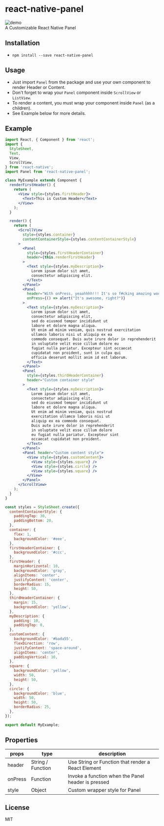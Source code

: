 # react-native-panel
![demo](https://raw.githubusercontent.com/dwicao/react-native-panel/master/demo.gif)  
A Customizable React Native Panel

## Installation  
* `npm install --save react-native-panel`

## Usage
* Just import `Panel` from the package and use your own component to render Header or Content.
* Don't forget to wrap your `Panel` component inside `ScrollView` or `ListView`. 
* To render a content, you must wrap your component inside `Panel` (as a children).
* See Example below for more details.

## Example
```jsx
import React, { Component } from 'react';
import {
  StyleSheet,
  Text,
  View,
  ScrollView,
} from 'react-native';
import Panel from 'react-native-panel';

class MyExample extends Component {
  renderFirstHeader() {
    return (
      <View style={styles.firstHeader}>
        <Text>This is Custom Header</Text>
      </View>
    );
  }

  render() {
    return (
      <ScrollView
        style={styles.container}
        contentContainerStyle={styles.contentContainerStyle}
      >
        <Panel
          style={styles.firstHeaderContainer}
          header={this.renderFirstHeader}
        >
          <Text style={styles.myDescription}>
            Lorem ipsum dolor sit amet, 
            consectetur adipiscing elit.
          </Text>
        </Panel>
        <Panel
          header="With onPress, yeaahhhh!!! It's so f#cking amazing wooohoooo..."
          onPress={() => alert("It's awesome, right?")}
        >
          <Text style={styles.myDescription}>
            Lorem ipsum dolor sit amet,
            consectetur adipiscing elit,
            sed do eiusmod tempor incididunt ut
            labore et dolore magna aliqua.
            Ut enim ad minim veniam, quis nostrud exercitation
            ullamco laboris nisi ut aliquip ex ea
            commodo consequat. Duis aute irure dolor in reprehenderit
            in voluptate velit esse cillum dolore eu
            fugiat nulla pariatur. Excepteur sint occaecat
            cupidatat non proident, sunt in culpa qui
            officia deserunt mollit anim id est laborum.
          </Text>
        </Panel>
        <Panel
          style={styles.thirdHeaderContainer}
          header="Custom container style"
        >
          <Text style={styles.myDescription}>
            Lorem ipsum dolor sit amet,
            consectetur adipiscing elit,
            sed do eiusmod tempor incididunt ut
            labore et dolore magna aliqua.
            Ut enim ad minim veniam, quis nostrud
            exercitation ullamco laboris nisi ut
            aliquip ex ea commodo consequat.
            Duis aute irure dolor in reprehenderit
            in voluptate velit esse cillum dolore
            eu fugiat nulla pariatur. Excepteur sint
            occaecat cupidatat non proident.
          </Text>
        </Panel>
        <Panel header="Custom content style">
          <View style={styles.customContent}>
            <View style={styles.square} />
            <View style={styles.circle} />
            <View style={styles.square} />
          </View>
        </Panel>
      </ScrollView>
    );
  }
}

const styles = StyleSheet.create({
  contentContainerStyle: {
    paddingTop: 30,
    paddingBottom: 20,
  },
  container: {
    flex: 1,
    backgroundColor: '#eee',
  },
  firstHeaderContainer: {
    backgroundColor: '#ccc',
  },
  firstHeader: {
    marginHorizontal: 10,
    backgroundColor: 'gray',
    alignItems: 'center',
    justifyContent: 'center',
    borderRadius: 15,
    height: 50,
  },
  thirdHeaderContainer: {
    margin: 15,
    backgroundColor: 'yellow',
  },
  myDescription: {
    padding: 10,
    paddingTop: 0,
  },
  customContent: {
    backgroundColor: '#bada55',
    flexDirection: 'row',
    justifyContent: 'space-around',
    alignItems: 'center',
    paddingVertical: 10,
  },
  square: {
    backgroundColor: 'yellow',
    width: 50,
    height: 50,
  },
  circle: {
    backgroundColor: 'blue',
    width: 50,
    height: 50,
    borderRadius: 25,
  },
});

export default MyExample;
```

## Properties  
| props | type | description |
| --- | --- | --- |
| header | String / Function | Use String or Function that render a React Element |
| onPress | Function | Invoke a function when the Panel header is pressed |
| style | Object | Custom wrapper style for Panel |

## License
MIT